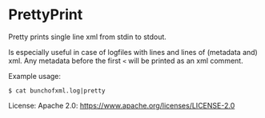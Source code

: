 # PrettyPrint

Pretty prints single line xml from stdin to stdout.

Is especially useful in case of logfiles with lines and lines of (metadata and) xml.
Any metadata before the first `<` will be printed as an xml comment.

Example usage:

`$ cat bunchofxml.log|pretty`

License: Apache 2.0: https://www.apache.org/licenses/LICENSE-2.0